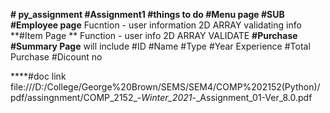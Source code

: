 **# py_assignment 
#Assignment1
#things to do 
#Menu page 
#SUB**
  **#Employee page**
    Fucntion - user information 
    2D ARRAY 
    validating info 
  **#Item Page **
    Function - user info 
    2D ARRAY 
    VALIDATE
  **#Purchase**
  **#Summary Page**
    will include 
      #ID 
      #Name 
      #Type 
      #Year Experience 
      #Total Purchase
      #Dicount no

****#doc link file:///D:/College/George%20Brown/SEMS/SEM4/COMP%202152(Python)/pdf/assingnment/COMP_2152_-_Winter_2021_-_Assignment_01-Ver_8.0.pdf
